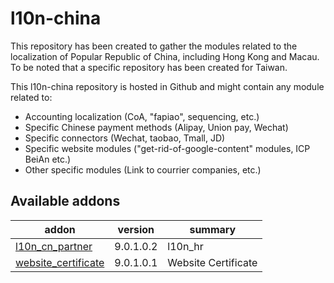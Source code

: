 # l10n-china
This repository has been created to gather the modules related to the localization of Popular Republic of China, including Hong Kong and Macau. To be noted that a specific repository has been created for Taiwan.

This l10n-china repository is hosted in Github and might contain any module related to:

* Accounting localization (CoA, "fapiao", sequencing, etc.)
* Specific Chinese payment methods (Alipay, Union pay, Wechat)
* Specific connectors (Wechat, taobao, Tmall, JD)
* Specific website modules ("get-rid-of-google-content" modules, ICP BeiAn etc.)
* Other specific modules (Link to courrier companies, etc.)

[//]: # (addons)
Available addons
----------------
addon | version | summary
--- | --- | ---
[l10n_cn_partner](l10n_cn_partner/) | 9.0.1.0.2 | l10n_hr
[website_certificate](website_certificate/) | 9.0.1.0.1 | Website Certificate

[//]: # (end addons)
